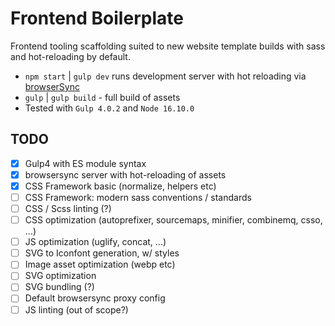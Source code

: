 # Frontend Boilerplate

Frontend tooling scaffolding suited to new website template builds with sass and hot-reloading by default.

* `npm start` | `gulp dev` runs development server with hot reloading via [browserSync](https://browsersync.io)
* `gulp` | `gulp build` - full build of assets
* Tested with `Gulp 4.0.2` and `Node 16.10.0`

## TODO

- [x] Gulp4 with ES module syntax
- [x] browsersync server with hot-reloading of assets
- [x] CSS Framework basic (normalize, helpers etc)
- [ ] CSS Framework: modern sass conventions / standards
- [ ] CSS / Scss linting (?)
- [ ] CSS optimization (autoprefixer, sourcemaps, minifier, combinemq, csso, ...)
- [ ] JS optimization (uglify, concat, ...)
- [ ] SVG to Iconfont generation, w/ styles
- [ ] Image asset optimization (webp etc)
- [ ] SVG optimization
- [ ] SVG bundling (?)
- [ ] Default browsersync proxy config
- [ ] JS linting (out of scope?)